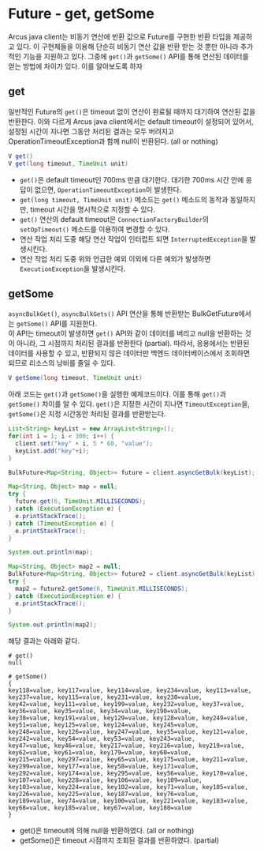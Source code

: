 # Future - get, getSome

Arcus java client는 비동기 연산에 반환 값으로 Future를 구현한 반환 타입을 제공하고 있다.
이 구현체들을 이용해 단순히 비동기 연산 값을 반환 받는 것 뿐만 아니라 추가적인 기능을 지원하고 있다.
그중에 `get()`과 `getSome()` API를 통해 연산된 데이터를 얻는 방법에 차이가 있다. 이를 알아보도록 하자  

## get
일반적인 Future의 `get()`은 timeout 없이 연산이 완료될 때까지 대기하여 연산된 값을 반환한다.
이와 다르게 Arcus java client에서는 default timeout이 설정되어 있어서, 설정된 시간이 지나면 그동안 처리된 결과는
모두 버려지고 OperationTimeoutException과 함께 null이 반환된다. (all or nothing)

```java
V get()
V get(long timeout, TimeUnit unit)
```

- `get()`은 default timeout인 700ms 만큼 대기한다. 
  대기한 700ms 시간 안에 응답이 없으면, `OperationTimeoutException`이 발생한다.
- `get(long timeout, TimeUnit unit)` 메소드는 `get()` 메소드의 동작과 동일하지만, timeout 시간을 명시적으로 지정할 수 있다.
- `get()` 연산의 default timeout은 `ConnectionFactoryBuilder`의
  `setOpTimeout()` 메소드를 이용하여 변경할 수 있다.
- 연산 작업 처리 도중 해당 연산 작업이 인터럽트 되면 `InterruptedException`을 발생시킨다.
- 연산 작업 처리 도중 위와 언급한 예외 이외에 다른 예외가 발생하면 `ExecutionException`을 발생시킨다.

## getSome
`asyncBulkGet()`, `asyncBulkGets()` API 연산을 통해 반환받는 BulkGetFuture에서는 `getSome()` API를 지원한다.  
이 API는 timeout이 발생하면 `get()` API와 같이 데이터를 버리고 null을 반환하는 것이 아니라,
그 시점까지 처리된 결과를 반환한다 (partial). 따라서, 응용에서는 반환된 데이터를 사용할 수 있고, 
반환되지 않은 데이터만 백엔드 데이터베이스에서 조회하면 되므로 리소스의 낭비를 줄일 수 있다.

```java
V getSome(long timeout, TimeUnit unit)
```
  
아래 코드는 `get()`과 `getSome()`을 실행한 예제코드이다. 이를 통해 `get()`과 `getSome()` 차이를 알 수 있다.
`get()`은 지정한 시간이 지나면 `TimeoutException`을, `getSome()`은 지정 시간동안 처리된 결과를 반환받는다.

```java
List<String> keyList = new ArrayList<String>();
for(int i = 1; i < 300; i++) {
  client.set("key" + i, 5 * 60, "value");
  keyList.add("key"+i);
}

BulkFuture<Map<String, Object>> future = client.asyncGetBulk(keyList);

Map<String, Object> map = null;
try {
  future.get(6, TimeUnit.MILLISECONDS);
} catch (ExecutionException e) {
  e.printStackTrace();
} catch (TimeoutException e) {
  e.printStackTrace();
}

System.out.println(map);

Map<String, Object> map2 = null;
BulkFuture<Map<String, Object>> future2 = client.asyncGetBulk(keyList);
try {
  map2 = future2.getSome(6, TimeUnit.MILLISECONDS);
} catch (ExecutionException e) {
  e.printStackTrace();
}

System.out.println(map2);
```

해당 결과는 아래와 같다.
```
# get()
null

# getSome()
{
key118=value, key117=value, key114=value, key234=value, key113=value, key237=value, key115=value, key231=value, key230=value,
key42=value, key111=value, key199=value, key232=value, key37=value, key36=value, key35=value, key34=value, key190=value, 
key38=value, key191=value, key129=value, key128=value, key249=value, key51=value, key125=value, key124=value, key245=value, 
key248=value, key126=value, key247=value, key55=value, key121=value, key242=value, key54=value, key53=value, key243=value,
key47=value, key46=value, key217=value, key216=value, key219=value, key62=value, key61=value, key179=value, key60=value, 
key215=value, key297=value, key65=value, key175=value, key211=value, key299=value, key177=value, key58=value, key171=value, 
key292=value, key174=value, key295=value, key56=value, key170=value, key107=value, key228=value, key106=value, key109=value, 
key103=value, key224=value, key102=value, key71=value, key105=value, key226=value, key225=value, key187=value, key76=value, 
key189=value, key74=value, key100=value, key221=value, key183=value, key68=value, key185=value, key67=value, key180=value
}
```
- get()은 timeout에 의해 null을 반환하였다. (all or nothing)
- getSome()은 timeout 시점까지 조회된 결과를 반환하였다. (partial)
